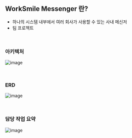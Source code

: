 ## WorkSmile Messenger 란?
- 하나의 시스템 내부에서 여러 회사가 사용할 수 있는 사내 메신저
- 팀 프로젝트  
<br/>

### 아키텍처
![image](https://user-images.githubusercontent.com/35768650/151691271-d8a2340e-346c-4a1a-8149-72bdbcbb5d70.png)

<br/>

### ERD
![image](https://user-images.githubusercontent.com/35768650/151691411-117380e7-37ba-4543-99ca-cc258ed8f2c5.png)

<br/>

### 담당 작업 요약
![image](https://user-images.githubusercontent.com/35768650/151691313-778b073c-7e1f-4928-b7c1-d6089834d63d.png)

<br/>
